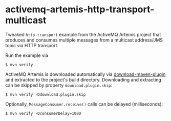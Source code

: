 # activemq-artemis-http-transport-multicast

Tweaked `http-transport` example from the ActiveMQ Artemis project that produces and consumes multiple messages from a multicast address/JMS topic via HTTP transport.

Run the example via

```
$ mvn verify
```

ActiveMQ Artemis is downloaded automatically via [download-maven-plugin](https://github.com/maven-download-plugin/maven-download-plugin) and extracted to the project's build directory.
Downloading and extracting can be skipped by property `download.plugin.skip`:

```
$ mvn verify -Ddownload.plugin.skip
```

Optionally, `MessageConsumer.receive()` calls can be delayed (milliseconds):

```
$ mvn verify -DconsumerDelay=1000
```